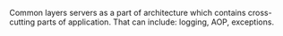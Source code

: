 Common layers servers as a part of architecture which contains cross-cutting parts of application.
That can include: logging, AOP, exceptions.
